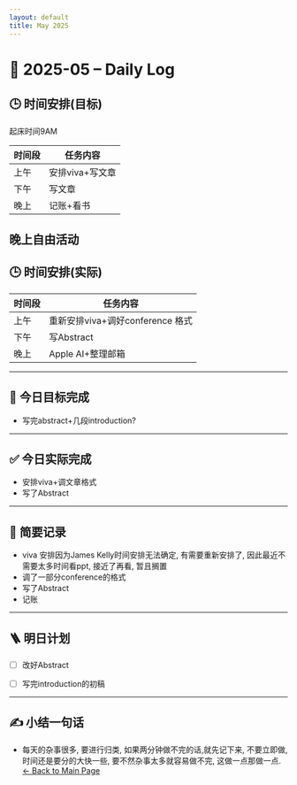 ```yaml
---
layout: default
title: May 2025
---
```


# 📅 2025-05 – Daily Log

## 🕒 时间安排(目标)

起床时间9AM

| 时间段 | 任务内容 |
|--------|----------| 
| 上午 |  安排viva+写文章 | 
| 下午 | 写文章  |
| 晚上 |  记账+看书 |

晚上自由活动
---
## 🕒 时间安排(实际)

| 时间段 | 任务内容 |
|--------|----------| 
| 上午 | 重新安排viva+调好conference 格式  |
| 下午 | 写Abstract  | 
| 晚上 | Apple AI+整理邮箱  |



---
## 🎯 今日目标完成

- 写完abstract+几段introduction?

---
## ✅ 今日实际完成

- 安排viva+调文章格式
- 写了Abstract
---

## 🧠 简要记录

- viva 安排因为James Kelly时间安排无法确定, 有需要重新安排了, 因此最近不需要太多时间看ppt, 接近了再看, 暂且搁置
- 调了一部分conference的格式
- 写了Abstract
- 记账


---

## 🪜 明日计划
- [ ] 改好Abstract
- [ ] 写完introduction的初稿



---

## ✍️ 小结一句话
- 每天的杂事很多, 要进行归类, 如果两分钟做不完的话,就先记下来, 不要立即做, 时间还是要分的大快一些, 要不然杂事太多就容易做不完, 这做一点那做一点.
[← Back to Main Page](/index.md)
 
